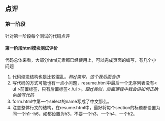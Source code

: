 ## 点评

### 第一阶段
针对第一阶段每个测试的代码点评

#### 第一阶段html模块测试评价
代码总体来看，大部分html元素都已经使用上，可以完成页面的编写，有几个小问题
1. 代码缩进结构也是比较混乱。*和zf类似，这个我后面会讲*
2. 写代码的方式可能也有一点小问题，resume.html中最后一个无序列表没有< ul >前置标签，只有后置标签< /ul >。*跟zf类似，后面课程中我会讲如何正确的编写代码*
3. form.html中第一个select的name写成了中文那么。
4. 注意整体行文的结构，在resume.html中，最好将每个section的标题都设置为同一个h1--h6，如都设置为h3，不要一个h3，一个h4，一个h2。